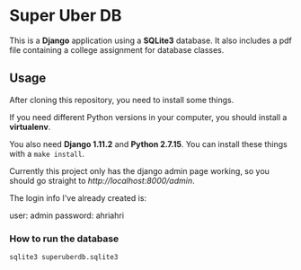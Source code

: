 # Super Uber DB

This is a **Django** application using a **SQLite3** database. It also includes a pdf file containing a college assignment for database classes.

## Usage

After cloning this repository, you need to install some things.

If you need different Python versions in your computer, you should install a **virtualenv**.

You also need **Django 1.11.2** and **Python 2.7.15**. You can install these things with a `make install`.

Currently this project only has the django admin page working, so you should go straight to _http://localhost:8000/admin_.

The login info I've already created is:

user: admin
password: ahriahri



### How to run the database

`sqlite3 superuberdb.sqlite3`